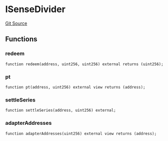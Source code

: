 # ISenseDivider
[Git Source](https://github.com/Swivel-Finance/illuminate/blob/ddf95dfbaf2df4d82b6652aff5c2effb5fee45f4/src/interfaces/ISenseDivider.sol)


## Functions
### redeem


```solidity
function redeem(address, uint256, uint256) external returns (uint256);
```

### pt


```solidity
function pt(address, uint256) external view returns (address);
```

### settleSeries


```solidity
function settleSeries(address, uint256) external;
```

### adapterAddresses


```solidity
function adapterAddresses(uint256) external view returns (address);
```

